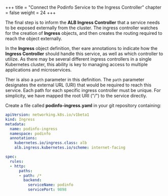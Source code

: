 +++
title = "Connect the Podinfo Service to the Ingress Controller"
chapter = false
weight = 24
+++

The final step is to inform the **ALB Ingress Controller** that a service needs to be exposed externally from the cluster. The ingress controller watches for the creation of **Ingress** objects, and then creates the routing required to reach the object externally.

In the **Ingress** object definition, ther eare annotations to indicate how the **Ingress Controller** should handle this service, as well as which controller to utilize. As there may be several different ingress controllers in a single Kubernetes cluster, this ability is key to managing access to multiple applications and microservices.

Ther is also a `path` parameter in this definition. The `path` parameter designates the external URL (URI) that would be required to reach this service. Each path for each specific ingress controller must be unique. For simplicity, we have mapped the root URI ("/") to the service directly.

Create a file called **podinfo-ingress.yaml** in your git repository containing:

```yaml
apiVersion: networking.k8s.io/v1beta1
kind: Ingress
metadata:
  name: podinfo-ingress
  namespace: podinfo
  annotations:
    kubernetes.io/ingress.class: alb
    alb.ingress.kubernetes.io/scheme: internet-facing

spec:
  rules:
  - http:
      paths:
      - path: /*
        backend:
          serviceName: podinfo
          servicePort: 9898
```
